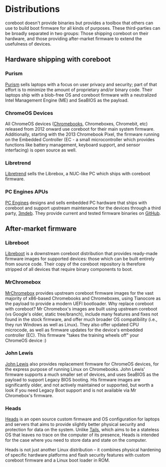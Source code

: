 # Distributions

coreboot doesn't provide binaries but provides a toolbox that others can use
to build boot firmware for all kinds of purposes. These third-parties can be
broadly separated in two groups: Those shipping coreboot on their hardware,
and those providing after-market firmware to extend the usefulness of devices.


## Hardware shipping with coreboot

### Purism

[Purism](https://www.puri.sm) sells laptops with a focus on user privacy and
security; part of that effort is to minimize the amount of proprietary and/or
binary code. Their laptops ship with a blob-free OS and coreboot firmware
with a neutralized Intel Management Engine (ME) and SeaBIOS as the payload.

### ChromeOS Devices

All ChromeOS devices ([Chromebooks](https://chromebookdb.com/), Chromeboxes,
Chromebit, etc) released from 2012 onward use coreboot for their main system
firmware. Additionally, starting with the 2013 Chromebook Pixel, the firmware
running on the Embedded Controller (EC - a small microcontroller which provides
functions like battery management, keyboard support, and sensor interfacing)
is open source as well.

### Libretrend

[Libretrend](https://libretrend.com) sells the Librebox, a NUC-like PC which
ships with coreboot firmware.


### PC Engines APUs

[PC Engines](https://pcengines.ch) designs and sells embedded PC hardware that
ships with coreboot and support upstream maintenance for the devices through a
third party, [3mdeb](https://3mdeb.com). They provide current and tested
firmware binaries on [GitHub](https://pcengines.github.io).

## After-market firmware

### Libreboot

[Libreboot](https://libreboot.org) is a downstream coreboot distribution that
provides ready-made firmware images for supported devices: those which can be
built entirely from source code. Their copy of the coreboot repository is
therefore stripped of all devices that require binary components to boot.

### MrChromebox

[MrChromebox](https://mrchromebox.tech/) provides upstream coreboot firmware
images for the vast majority of x86-based Chromebooks and Chromeboxes, using
Tianocore as the payload to provide a modern UEFI bootloader. Why replace
coreboot with coreboot? Mr Chromebox's images are built using upstream
coreboot (vs Google's older, static tree/branch), include many features and
fixes not found in the stock firmware, and offer much broader OS compatibility
(i.e., they run Windows as well as Linux). They also offer updated CPU
microcode, as well as firmware updates for the device's embedded controller
(EC). This firmware "takes the training wheels off" your ChromeOS device :)

### John Lewis

[John Lewis](https://johnlewis.ie/custom-chromebook-firmware) also provides
replacement firmware for ChromeOS devices, for the express purpose of
running Linux on Chromebooks. John Lewis' firmware supports a much smaller
set of devices, and uses SeaBIOS as the payload to support Legacy BIOS booting.
His firmware images are significantly older, and not actively maintained or
supported, but worth a look if you need Legacy Boot support and is not
available via Mr Chromebox's firmware.

### Heads

[Heads](http://osresearch.net) is an open source custom firmware and OS
configuration for laptops and servers that aims to provide slightly better
physical security and protection for data on the system. Unlike
[Tails](https://tails.boum.org/), which aims to be a stateless OS that leaves
no trace on the computer of its presence, Heads is intended for the case where
you need to store data and state on the computer.

Heads is not just another Linux distribution – it combines physical hardening
of specific hardware platforms and flash security features with custom coreboot
firmware and a Linux boot loader in ROM.
